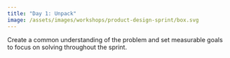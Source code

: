 ```yaml
---
title: "Day 1: Unpack"
image: /assets/images/workshops/product-design-sprint/box.svg
---
```


Create a common understanding of the problem and set measurable goals to focus
on solving throughout the sprint.
